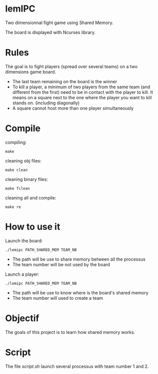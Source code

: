 # lemIPC
Two dimensionnal fight game using Shared Memory.

The board is displayed with Ncurses library.

# Rules
The goal is to fight players (spread over several teams) on a two dimensions game board.

- The last team remaining on the board is the winner
- To kill a player, a minimum of two players from the same team (and different from the first) need to be in contact with the player to kill. It means on a square next to the one where the player you want to kill stands on. (including diagonally)
- A square cannot host more than one player simultaneously

# Compile
compiling:
    
    make
    
cleaning obj files:

    make clean
    
cleaning binary files:

    make fclean
    
    
cleaning all and compile:

    make re

# How to use it
Launch the board:

    ./lemipc PATH_SHARED_MEM TEAM_NB

- The path will be use to share memory between all the processus
- The team number will be not used by the board


Launch a player:

    ./lemipc PATH_SHARED_MEM TEAM_NB

- The path will be use to know where is the board's shared memory
- The team number will used to create a team

# Objectif
The goals of this project is to learn how shared memory works.

# Script
The file *script.sh* launch several processus with team number 1 and 2.
